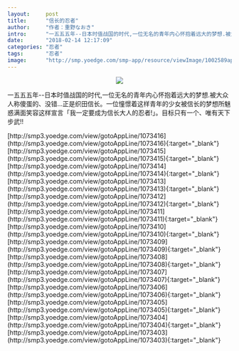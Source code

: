 ```yaml
---
layout:     post
title:      "信长的忍者"
author:     "作者：重野なおき"
intro:      "一五五五年--日本时值战国的时代,一位无名的青年内心怀抱着远大的梦想.被大众人称傻蛋的、没错...正是织田信长。一位憧憬着这样青年的少女被信长的梦想所魅惑满面笑容这样宣言「我一定要成为信长大人的忍者!」。目标只有一个、唯有天下步武!!"
date:       "2018-02-14 12:17:09"
categories: "忍者"
tags:       "忍者"
image:      "http://smp.yoedge.com/smp-app/resource/viewImage/1002589appline.png"
---
```

<div style="text-align: center">
<p><img src="http://smp.yoedge.com/smp-app/resource/viewImage/1002589appline.png"/></p>
</div>
<p class="post-meta">
<span>一五五五年--日本时值战国的时代,一位无名的青年内心怀抱着远大的梦想.被大众人称傻蛋的、没错...正是织田信长。一位憧憬着这样青年的少女被信长的梦想所魅惑满面笑容这样宣言「我一定要成为信长大人的忍者!」。目标只有一个、唯有天下步武!!</span>
</p>
[http://smp3.yoedge.com/view/gotoAppLine/1073416](http://smp3.yoedge.com/view/gotoAppLine/1073416){:target="_blank"}
[http://smp3.yoedge.com/view/gotoAppLine/1073415](http://smp3.yoedge.com/view/gotoAppLine/1073415){:target="_blank"}
[http://smp3.yoedge.com/view/gotoAppLine/1073414](http://smp3.yoedge.com/view/gotoAppLine/1073414){:target="_blank"}
[http://smp3.yoedge.com/view/gotoAppLine/1073413](http://smp3.yoedge.com/view/gotoAppLine/1073413){:target="_blank"}
[http://smp3.yoedge.com/view/gotoAppLine/1073412](http://smp3.yoedge.com/view/gotoAppLine/1073412){:target="_blank"}
[http://smp3.yoedge.com/view/gotoAppLine/1073411](http://smp3.yoedge.com/view/gotoAppLine/1073411){:target="_blank"}
[http://smp3.yoedge.com/view/gotoAppLine/1073410](http://smp3.yoedge.com/view/gotoAppLine/1073410){:target="_blank"}
[http://smp3.yoedge.com/view/gotoAppLine/1073409](http://smp3.yoedge.com/view/gotoAppLine/1073409){:target="_blank"}
[http://smp3.yoedge.com/view/gotoAppLine/1073408](http://smp3.yoedge.com/view/gotoAppLine/1073408){:target="_blank"}
[http://smp3.yoedge.com/view/gotoAppLine/1073407](http://smp3.yoedge.com/view/gotoAppLine/1073407){:target="_blank"}
[http://smp3.yoedge.com/view/gotoAppLine/1073406](http://smp3.yoedge.com/view/gotoAppLine/1073406){:target="_blank"}
[http://smp3.yoedge.com/view/gotoAppLine/1073405](http://smp3.yoedge.com/view/gotoAppLine/1073405){:target="_blank"}
[http://smp3.yoedge.com/view/gotoAppLine/1073404](http://smp3.yoedge.com/view/gotoAppLine/1073404){:target="_blank"}
[http://smp3.yoedge.com/view/gotoAppLine/1073403](http://smp3.yoedge.com/view/gotoAppLine/1073403){:target="_blank"}


